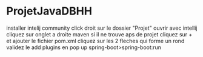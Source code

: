 # ProjetJavaDBHH
installer intelij community 
click droit sur le dossier "Projet" ouvrir avec intellij
cliquez sur onglet a droite maven
si il ne trouve aps de projet cliquez sur + et ajouter le fichier pom.xml
cliquez sur les 2 fleches qui forme un rond
validez le add plugins en pop up
spring-boot>spring-boot:run

